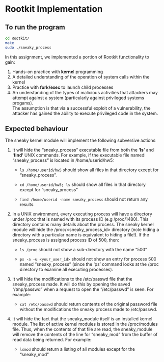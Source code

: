 
Rootkit Implementation
======================


To run the program
------------------

```bash
cd Rootkit/
make
sudo ./sneaky_process
```
In this assignment, we implemented a portion of Rootkit functionality to gain:  
1. Hands-on practice with **kernel** programming  
2. A detailed understanding of the operation of system calls within the kernel   
3. Practice with **fork/exec** to launch child processes  
4. An understanding of the types of malicious activities that attackers may attempt against a system (particularly against privileged systems progams).  
The assumption is that via a successful exploit of a vulnerability, the attacker has gained the ability to execute privileged code in the system. 

Expected behaviour
------------------

The sneaky kernel module will implement the following subversive actions:

1. It will hide the “sneaky_process” executable file from both the **‘ls’** and ‘**find’** UNIX
commands. For example, if the executable file named “sneaky_process” is located in /home/userid/hw5:

	* ```ls /home/userid/hw5``` should show all files in that directory except for “sneaky_process”.  

	* ```cd /home/userid/hw5; ls``` should show all files in that directory except for “sneaky_process”  

	* ```find /home/userid -name sneaky_process``` should not return any results  

2. In a UNIX environment, every executing process will have a directory under /proc that is named with its process ID (e.g /proc/1480). This directory contains many details about the process. The sneaky kernel module will hide the /proc/<sneaky_process_id> directory (note hiding a directory with a particular name is equivalent to hiding a file!). If the sneaky_process is assigned process ID of 500, then:   

	* ```ls /proc``` should not show a sub-directory with the name “500”  

	* ```ps -a -u <your_user_id>``` should not show an entry for process 500  named “sneaky_process” (since the ‘ps’ command looks at the /proc directory to examine all executing processes).

3. It will hide the modifications to the /etc/passwd file that the sneaky_process made. It will
do this by opening the saved “/tmp/passwd” when a request to open the “/etc/passwd” is seen. For example:

	* ```cat /etc/passwd``` should return contents of the original password file without the modifications the sneaky process made to /etc/passwd.   

4. It will hide the fact that the sneaky_module itself is an installed kernel module. The list of active kernel modules is stored in the /proc/modules file. Thus, when the contents of that file are read, the sneaky_module will remove the contents of the line for “sneaky_mod” from the buffer of read data being returned. For example:   

	* ```lsmod``` should return a listing of all modules except for the “sneaky_mod”

